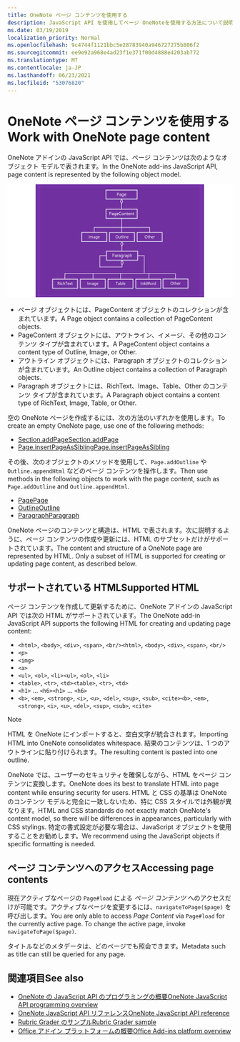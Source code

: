 ```yaml
---
title: OneNote ページ コンテンツを使用する
description: JavaScript API を使用してページ OneNoteを使用する方法について説明します。
ms.date: 03/19/2019
localization_priority: Normal
ms.openlocfilehash: 9c4744f1121bbc5e28783940a946727275b806f2
ms.sourcegitcommit: ee9e92a968e4ad23f1e371f00d4888e4203ab772
ms.translationtype: MT
ms.contentlocale: ja-JP
ms.lasthandoff: 06/23/2021
ms.locfileid: "53076820"
---
```

# <a name="work-with-onenote-page-content"></a><span data-ttu-id="70c83-103">OneNote ページ コンテンツを使用する</span><span class="sxs-lookup"><span data-stu-id="70c83-103">Work with OneNote page content</span></span>

<span data-ttu-id="70c83-104">OneNote アドインの JavaScript API では、ページ コンテンツは次のようなオブジェクト モデルで表されます。</span><span class="sxs-lookup"><span data-stu-id="70c83-104">In the OneNote add-ins JavaScript API, page content is represented by the following object model.</span></span>

  ![OneNote オブジェクト モデル図を参照します。](../images/one-note-om-page.png)

- <span data-ttu-id="70c83-106">ページ オブジェクトには、PageContent オブジェクトのコレクションが含まれています。</span><span class="sxs-lookup"><span data-stu-id="70c83-106">A Page object contains a collection of PageContent objects.</span></span>
- <span data-ttu-id="70c83-107">PageContent オブジェクトには、アウトライン、イメージ、その他のコンテンツ タイプが含まれています。</span><span class="sxs-lookup"><span data-stu-id="70c83-107">A PageContent object contains a content type of Outline, Image, or Other.</span></span>
- <span data-ttu-id="70c83-108">アウトライン オブジェクトには、Paragraph オブジェクトのコレクションが含まれています。</span><span class="sxs-lookup"><span data-stu-id="70c83-108">An Outline object contains a collection of Paragraph objects.</span></span>
- <span data-ttu-id="70c83-109">Paragraph オブジェクトには、RichText、Image、Table、Other のコンテンツ タイプが含まれています。</span><span class="sxs-lookup"><span data-stu-id="70c83-109">A Paragraph object contains a content type of RichText, Image, Table, or Other.</span></span>

<span data-ttu-id="70c83-110">空の OneNote ページを作成するには、次の方法のいずれかを使用します。</span><span class="sxs-lookup"><span data-stu-id="70c83-110">To create an empty OneNote page, use one of the following methods:</span></span>

- [<span data-ttu-id="70c83-111">Section.addPage</span><span class="sxs-lookup"><span data-stu-id="70c83-111">Section.addPage</span></span>](/javascript/api/onenote/onenote.section#addpage-title-)
- [<span data-ttu-id="70c83-112">Page.insertPageAsSibling</span><span class="sxs-lookup"><span data-stu-id="70c83-112">Page.insertPageAsSibling</span></span>](/javascript/api/onenote/onenote.section#insertsectionassibling-location--title-)

<span data-ttu-id="70c83-113">その後、次のオブジェクトのメソッドを使用して、`Page.addOutline` や `Outline.appendHtml` などのページ コンテンツを操作します。</span><span class="sxs-lookup"><span data-stu-id="70c83-113">Then use methods in the following objects to work with the page content, such as `Page.addOutline` and `Outline.appendHtml`.</span></span>

- [<span data-ttu-id="70c83-114">Page</span><span class="sxs-lookup"><span data-stu-id="70c83-114">Page</span></span>](/javascript/api/onenote/onenote.page)
- [<span data-ttu-id="70c83-115">Outline</span><span class="sxs-lookup"><span data-stu-id="70c83-115">Outline</span></span>](/javascript/api/onenote/onenote.outline)
- [<span data-ttu-id="70c83-116">Paragraph</span><span class="sxs-lookup"><span data-stu-id="70c83-116">Paragraph</span></span>](/javascript/api/onenote/onenote.paragraph)

<span data-ttu-id="70c83-p101">OneNote ページのコンテンツと構造は、HTML で表されます。次に説明するように、ページ コンテンツの作成や更新には、HTML のサブセットだけがサポートされています。</span><span class="sxs-lookup"><span data-stu-id="70c83-p101">The content and structure of a OneNote page are represented by HTML. Only a subset of HTML is supported for creating or updating page content, as described below.</span></span>

## <a name="supported-html"></a><span data-ttu-id="70c83-119">サポートされている HTML</span><span class="sxs-lookup"><span data-stu-id="70c83-119">Supported HTML</span></span>

<span data-ttu-id="70c83-120">ページ コンテンツを作成して更新するために、OneNote アドインの JavaScript API では次の HTML がサポートされています。</span><span class="sxs-lookup"><span data-stu-id="70c83-120">The OneNote add-in JavaScript API supports the following HTML for creating and updating page content:</span></span>

- <span data-ttu-id="70c83-121">`<html>`, `<body>`, `<div>`, `<span>`, `<br/>`</span><span class="sxs-lookup"><span data-stu-id="70c83-121">`<html>`, `<body>`, `<div>`, `<span>`, `<br/>`</span></span>
- `<p>`
- `<img>`
- `<a>`
- <span data-ttu-id="70c83-122">`<ul>`, `<ol>`, `<li>`</span><span class="sxs-lookup"><span data-stu-id="70c83-122">`<ul>`, `<ol>`, `<li>`</span></span>
- <span data-ttu-id="70c83-123">`<table>`, `<tr>`, `<td>`</span><span class="sxs-lookup"><span data-stu-id="70c83-123">`<table>`, `<tr>`, `<td>`</span></span>
- <span data-ttu-id="70c83-124">`<h1>` ... `<h6>`</span><span class="sxs-lookup"><span data-stu-id="70c83-124">`<h1>` ... `<h6>`</span></span>
- <span data-ttu-id="70c83-125">`<b>`, `<em>`, `<strong>`, `<i>`, `<u>`, `<del>`, `<sup>`, `<sub>`, `<cite>`</span><span class="sxs-lookup"><span data-stu-id="70c83-125">`<b>`, `<em>`, `<strong>`, `<i>`, `<u>`, `<del>`, `<sup>`, `<sub>`, `<cite>`</span></span>

> [!NOTE]
> <span data-ttu-id="70c83-126">HTML を OneNote にインポートすると、空白文字が統合されます。</span><span class="sxs-lookup"><span data-stu-id="70c83-126">Importing HTML into OneNote consolidates whitespace.</span></span> <span data-ttu-id="70c83-127">結果のコンテンツは、1 つのアウトラインに貼り付けられます。</span><span class="sxs-lookup"><span data-stu-id="70c83-127">The resulting content is pasted into one outline.</span></span>

<span data-ttu-id="70c83-128">OneNote では、ユーザーのセキュリティを確保しながら、HTML をページ コンテンツに変換します。</span><span class="sxs-lookup"><span data-stu-id="70c83-128">OneNote does its best to translate HTML into page content while ensuring security for users.</span></span> <span data-ttu-id="70c83-129">HTML と CSS の基準は OneNote のコンテンツ モデルと完全に一致しないため、特に CSS スタイルでは外観が異なります。</span><span class="sxs-lookup"><span data-stu-id="70c83-129">HTML and CSS standards do not exactly match OneNote's content model, so there will be differences in appearances, particularly with CSS stylings.</span></span> <span data-ttu-id="70c83-130">特定の書式設定が必要な場合は、JavaScript オブジェクトを使用することをお勧めします。</span><span class="sxs-lookup"><span data-stu-id="70c83-130">We recommend using the JavaScript objects if specific formatting is needed.</span></span>

## <a name="accessing-page-contents"></a><span data-ttu-id="70c83-131">ページ コンテンツへのアクセス</span><span class="sxs-lookup"><span data-stu-id="70c83-131">Accessing page contents</span></span>

<span data-ttu-id="70c83-p104">現在アクティブなページの `Page#load` による *ページ コンテンツ* へのアクセスだけが可能です。アクティブなページを変更するには、`navigateToPage($page)` を呼び出します。</span><span class="sxs-lookup"><span data-stu-id="70c83-p104">You are only able to access *Page Content* via `Page#load` for the currently active page. To change the active  page, invoke `navigateToPage($page)`.</span></span>

<span data-ttu-id="70c83-134">タイトルなどのメタデータは、どのページでも照会できます。</span><span class="sxs-lookup"><span data-stu-id="70c83-134">Metadata such as title can still be queried for any page.</span></span>

## <a name="see-also"></a><span data-ttu-id="70c83-135">関連項目</span><span class="sxs-lookup"><span data-stu-id="70c83-135">See also</span></span>

- [<span data-ttu-id="70c83-136">OneNote の JavaScript API のプログラミングの概要</span><span class="sxs-lookup"><span data-stu-id="70c83-136">OneNote JavaScript API programming overview</span></span>](onenote-add-ins-programming-overview.md)
- [<span data-ttu-id="70c83-137">OneNote JavaScript API リファレンス</span><span class="sxs-lookup"><span data-stu-id="70c83-137">OneNote JavaScript API reference</span></span>](../reference/overview/onenote-add-ins-javascript-reference.md)
- [<span data-ttu-id="70c83-138">Rubric Grader のサンプル</span><span class="sxs-lookup"><span data-stu-id="70c83-138">Rubric Grader sample</span></span>](https://github.com/OfficeDev/OneNote-Add-in-Rubric-Grader)
- [<span data-ttu-id="70c83-139">Office アドイン プラットフォームの概要</span><span class="sxs-lookup"><span data-stu-id="70c83-139">Office Add-ins platform overview</span></span>](../overview/office-add-ins.md)
